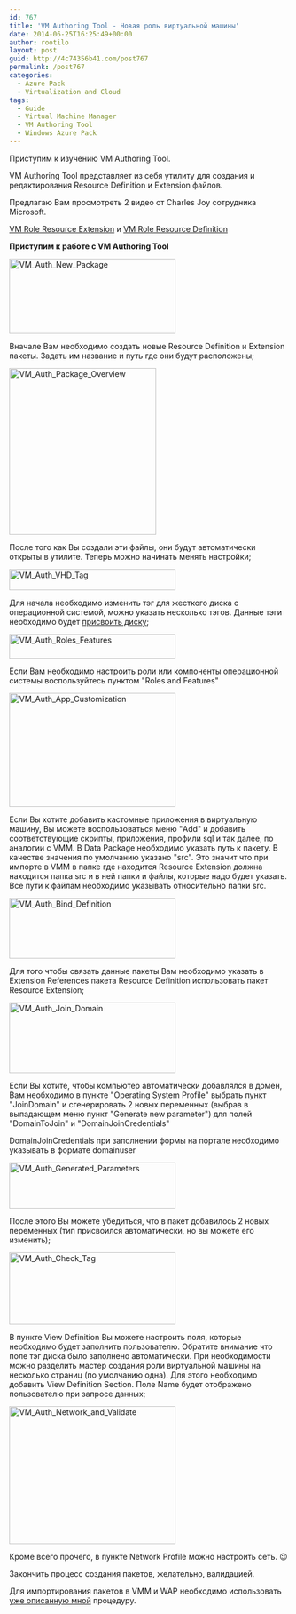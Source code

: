 ```yaml
---
id: 767
title: 'VM Authoring Tool - Новая роль виртуальной машины'
date: 2014-06-25T16:25:49+00:00
author: rootilo
layout: post
guid: http://4c74356b41.com/post767
permalink: /post767
categories:
  - Azure Pack
  - Virtualization and Cloud
tags:
  - Guide
  - Virtual Machine Manager
  - VM Authoring Tool
  - Windows Azure Pack
---
```

Приступим к изучению VM Authoring Tool.  
  
VM Authoring Tool представляет из себя утилиту для создания и редактирования Resource Definition и Extension файлов.
  
Предлагаю Вам просмотреть 2 видео от Charles Joy сотрудника Microsoft.
  
<a href="http://youtu.be/iCilD2P8vhE" target="_blank">VM Role Resource Extension</a> и <a href="http://youtu.be/66zznivfh_s" target="_blank">VM Role Resource Definition</a>

**Приступим к работе с VM Authoring Tool**

<a href="http://4c74356b41.com/wp-content/uploads/2016/02/VM_Auth_New_Package.png" rel="attachment wp-att-4968"><img src="http://4c74356b41.com/wp-content/uploads/2016/02/VM_Auth_New_Package-300x135.png" alt="VM_Auth_New_Package" width="300" height="135" /></a>
  
Вначале Вам необходимо создать новые Resource Definition и Extension пакеты. Задать им название и путь где они будут расположены;

<a href="http://4c74356b41.com/wp-content/uploads/2016/02/VM_Auth_Package_Overview.png" rel="attachment wp-att-4971"><img src="http://4c74356b41.com/wp-content/uploads/2016/02/VM_Auth_Package_Overview-265x300.png" alt="VM_Auth_Package_Overview" width="265" height="300" /></a>
  
После того как Вы создали эти файлы, они будут автоматически открыты в утилите. Теперь можно начинать менять настройки;
  
<a href="http://4c74356b41.com/wp-content/uploads/2016/02/VM_Auth_VHD_Tag.png" rel="attachment wp-att-4978"><img src="http://4c74356b41.com/wp-content/uploads/2016/02/VM_Auth_VHD_Tag-300x38.png" alt="VM_Auth_VHD_Tag" width="300" height="38" /></a>
  
Для начала необходимо изменить тэг для жесткого диска с операционной системой, можно указать несколько тэгов. Данные тэги необходимо будет [присвоить диску](http://4c74356b41.com/post757);

<a href="http://4c74356b41.com/wp-content/uploads/2016/02/VM_Auth_Roles_Features.png" rel="attachment wp-att-4974"><img src="http://4c74356b41.com/wp-content/uploads/2016/02/VM_Auth_Roles_Features-300x44.png" alt="VM_Auth_Roles_Features" width="300" height="44" /></a>
  
Если Вам необходимо настроить роли или компоненты операционной системы воспользуйтесь пунктом "Roles and Features"

<a href="http://4c74356b41.com/wp-content/uploads/2016/02/VM_Auth_App_Customization.png" rel="attachment wp-att-4941"><img src="http://4c74356b41.com/wp-content/uploads/2016/02/VM_Auth_App_Customization-300x205.png" alt="VM_Auth_App_Customization" width="300" height="205" /></a>
  
Если Вы хотите добавить кастомные приложения в виртуальную машину, Вы можете воспользоваться меню "Add" и добавить соответствующие скрипты, приложения, профили sql и так далее, по аналогии с VMM. В Data Package необходимо указать путь к пакету. В качестве значения по умолчанию указано "src". Это значит что при импорте в VMM в папке где находится Resource Extension должна находится папка src и в ней папки и файлы, которые надо будет указать. Все пути к файлам необходимо указывать относительно папки src.

<a href="http://4c74356b41.com/wp-content/uploads/2016/02/VM_Auth_Bind_Definition.png" rel="attachment wp-att-4944"><img src="http://4c74356b41.com/wp-content/uploads/2016/02/VM_Auth_Bind_Definition-300x109.png" alt="VM_Auth_Bind_Definition" width="300" height="109" /></a>
  
Для того чтобы связать данные пакеты Вам необходимо указать в Extension References пакета Resource Definition использовать пакет Resource Extension;

<a href="http://4c74356b41.com/wp-content/uploads/2016/02/VM_Auth_Join_Domain.png" rel="attachment wp-att-4958"><img src="http://4c74356b41.com/wp-content/uploads/2016/02/VM_Auth_Join_Domain-300x127.png" alt="VM_Auth_Join_Domain" width="300" height="127" /></a>
  
Если Вы хотите, чтобы компьютер автоматически добавлялся в домен, Вам необходимо в пункте "Operating System Profile" выбрать пункт "JoinDomain" и сгенерировать 2 новых переменных (выбрав в выпадающем меню пункт "Generate new parameter") для полей "DomainToJoin" и "DomainJoinCredentials"
  
DomainJoinCredentials при заполнении формы на портале необходимо указывать в формате domainuser

<a href="http://4c74356b41.com/wp-content/uploads/2016/02/VM_Auth_Generated_Parameters.png" rel="attachment wp-att-4953"><img src="http://4c74356b41.com/wp-content/uploads/2016/02/VM_Auth_Generated_Parameters-300x83.png" alt="VM_Auth_Generated_Parameters" width="300" height="83" /></a>
  
После этого Вы можете убедиться, что в пакет добавилось 2 новых переменных (тип присвоился автоматически, но вы можете его изменить);

<a href="http://4c74356b41.com/wp-content/uploads/2016/02/VM_Auth_Check_Tag.png" rel="attachment wp-att-4948"><img src="http://4c74356b41.com/wp-content/uploads/2016/02/VM_Auth_Check_Tag-300x130.png" alt="VM_Auth_Check_Tag" width="300" height="130" /></a>
  
В пункте View Definition Вы можете настроить поля, которые необходимо будет заполнить пользователю. Обратите внимание что поле тэг диска было заполнено автоматически. При необходимости можно разделить мастер создания роли виртуальной машины на несколько страниц (по умолчанию одна). Для этого необходимо добавить View Definition Section. Поле Name будет отображено пользователю при запросе данных;

<a href="http://4c74356b41.com/wp-content/uploads/2016/02/VM_Auth_Network_and_Validate.png" rel="attachment wp-att-4963"><img src="http://4c74356b41.com/wp-content/uploads/2016/02/VM_Auth_Network_and_Validate-300x248.png" alt="VM_Auth_Network_and_Validate" width="300" height="248" /></a>
  
Кроме всего прочего, в пункте Network Profile можно настроить сеть. 😉
  
Закончить процесс создания пакетов, желательно, валидацией.

Для импортирования пакетов в VMM и WAP необходимо использовать [уже описанную мной](http://4c74356b41.com/post757) процедуру.